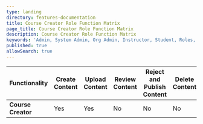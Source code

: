 ```yaml
---
type: landing
directory: features-documentation
title: Course Creator Role Function Matrix
page_title: Course Creator Role Function Matrix
description: Course Creator Role Function Matrix
keywords: 'Admin, System Admin, Org Admin, Instructor, Student, Roles, Permissions'
published: true
allowSearch: true
---
```


|  Functionality     | Create Content | Upload Content | Review Content | Reject and Publish Content | Delete Content | Create Batch | Add Other Mentors |
|--------------------|----------------|----------------|----------------|----------------------------|----------------|--------------|-------------------|
| **Course Creator** |       Yes      |       Yes      |       No       |             No             |       No       |      No      | No                |
